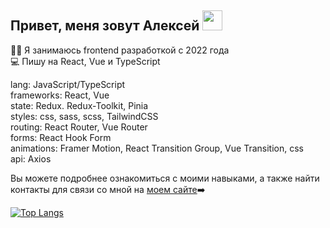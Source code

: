 ## Привет, меня зовут Алексей <img src="https://github.com/blackcater/blackcater/raw/main/images/Hi.gif" height="32"/></h1>

👨‍💻 Я занимаюсь frontend разработкой с 2022 года<br/>
💻 Пишу на React, Vue и TypeScript<br/>

lang: JavaScript/TypeScript<br/>
frameworks: React, Vue<br/>
state: Redux. Redux-Toolkit, Pinia<br/>
styles: css, sass, scss, TailwindCSS<br/>
routing: React Router, Vue Router<br/>
forms: React Hook Form<br/>
animations: Framer Motion, React Transition Group, Vue Transition, css<br/>
api: Axios<br/>

Вы можете подробнее ознакомиться с моими навыками, а также найти контакты для связи со мной на [моем сайте](https://alexey-hohlov.github.io/)➡️ 

[![Top Langs](https://github-readme-stats.vercel.app/api/top-langs/?username=alexey-hohlov&layout=compact)](https://github.com/anuraghazra/github-readme-stats)
